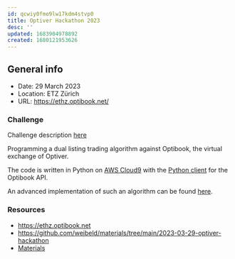 ```yaml
---
id: qcwiy0fmo9lw17kdm4stvp0
title: Optiver Hackathon 2023
desc: ''
updated: 1683904978892
created: 1680121953626
---
```


## General info

- Date: 29 March 2023
- Location: ETZ Zürich
- URL: https://ethz.optibook.net/

### Challenge

Challenge description [here](https://ethz.optibook.net/?page=hackathon_dual_listing)

Programming a dual listing trading algorithm against Optibook, the virtual exchange of Optiver.

The code is written in Python on [AWS Cloud9](https://aws.amazon.com/cloud9/) with the [Python client](https://ethz.optibook.net/docs) for the Optibook API.

An advanced implementation of such an algorithm can be found [here](https://github.com/SeanNassimiha/Optiver-Algo-Trading-Challenge/blob/main/MADLAD.py).

### Resources

- https://ethz.optibook.net
- https://github.com/weibeld/materials/tree/main/2023-03-29-optiver-hackathon
- [Materials](../materials/optiver-hackathon-2023)
